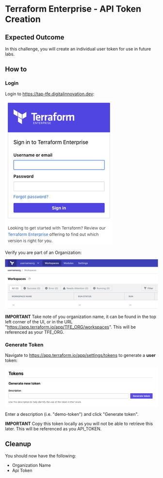# Terraform Enterprise - API Token Creation

## Expected Outcome

In this challenge, you will create an individual user token for use in future labs.

## How to

### Login

Login to <https://tap-tfe.digitalinnovation.dev>:

![](img/tfe-login.png)

Verify you are part of an Organization:

![](img/tfe-organization.png)

**IMPORTANT** Take note of you organization name, it can be found in the top left corner of the UI, or in the URL "https://app.terraform.io/app/TFE_ORG/workspaces". This will be referenced as your TFE_ORG.

### Generate Token

Navigate to <https://app.terraform.io/app/settings/tokens> to generate a **user** token:

![](img/tfe-token-gen.png)

Enter a description (i.e. "demo-token") and click "Generate token".

**IMPORTANT** Copy this token locally as you will not be able to retrieve this later. This will be referenced as you API_TOKEN.

## Cleanup

You should now have the following:

* Organization Name
* Api Token
